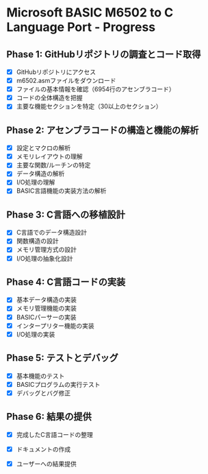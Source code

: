 # Microsoft BASIC M6502 to C Language Port - Progress

## Phase 1: GitHubリポジトリの調査とコード取得
- [x] GitHubリポジトリにアクセス
- [x] m6502.asmファイルをダウンロード
- [x] ファイルの基本情報を確認（6954行のアセンブラコード）
- [x] コードの全体構造を把握
- [x] 主要な機能セクションを特定（30以上のセクション）

## Phase 2: アセンブラコードの構造と機能の解析
- [x] 設定とマクロの解析
- [x] メモリレイアウトの理解
- [x] 主要な関数/ルーチンの特定
- [x] データ構造の解析
- [x] I/O処理の理解
- [x] BASIC言語機能の実装方法の解析

## Phase 3: C言語への移植設計
- [x] C言語でのデータ構造設計
- [x] 関数構造の設計
- [x] メモリ管理方式の設計
- [x] I/O処理の抽象化設計

## Phase 4: C言語コードの実装
- [x] 基本データ構造の実装
- [x] メモリ管理機能の実装
- [x] BASICパーサーの実装
- [x] インタープリター機能の実装
- [x] I/O処理の実装

## Phase 5: テストとデバッグ
- [x] 基本機能のテスト
- [x] BASICプログラムの実行テスト
- [x] デバッグとバグ修正

## Phase 6: 結果の提供
- [x] 完成したC言語コードの整理
- [x] ドキュメントの作成
- [x] ユーザーへの結果提供

